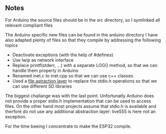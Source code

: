 ## Notes

For Arduino the source files should be in the src directory, so I symlinked all relevant compliant files 

The Arduino specific new files can be found in the arduino directory
I have also adapted plenty of files so that they compile by addressing the following topics

- Deactivate exceptions (with the help of #defines)
- Use lwip as network interface
- Replace printf(stderr, ...) with a separate LOG() method, so that we can handle them properly in Arduino
- Renamed inet.c to inet.cpp so that we can use c++ classes
- Used a [file astraction layer](https://pschatzmann.github.io/live555/html/class_abstract_file.html#details) to replace the stdio.h operations so that we can use different SD libraries

The biggest challange was with the last point. Unfortunatly Arduino does not provide a proper stdio.h implementation 
that can be used to access files. On the other hand most projects assume that stdio.h is available and therfore do
not use any additional abstraction layer: live555 is here not an exception. 

For the time beeing I concentrate to make the ESP32 compile.
